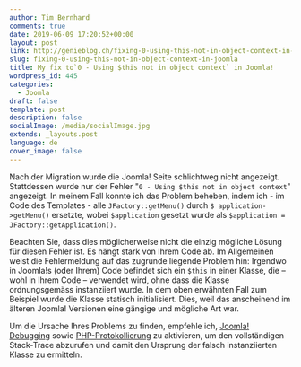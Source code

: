 ```yaml
---
author: Tim Bernhard
comments: true
date: 2019-06-09 17:20:52+00:00
layout: post
link: http://genieblog.ch/fixing-0-using-this-not-in-object-context-in-joomla/
slug: fixing-0-using-this-not-in-object-context-in-joomla
title: My fix to`0 - Using $this not in object context` in Joomla!
wordpress_id: 445
categories:
  - Joomla
draft: false
template: post
description: false
socialImage: /media/socialImage.jpg
extends: _layouts.post
language: de
cover_image: false
---
```


Nach der Migration wurde die Joomla! Seite schlichtweg nicht angezeigt.
Stattdessen wurde nur der Fehler "`0 - Using $this not in object context`" angezeigt.
In meinem Fall konnte ich das Problem beheben, indem ich - im Code des Templates - alle `JFactory::getMenu()` durch `$ application->getMenu()` ersetzte, wobei `$application` gesetzt wurde als `$application = JFactory::getApplication()`.

Beachten Sie, dass dies möglicherweise nicht die einzig mögliche Lösung  für diesen Fehler ist.
Es hängt stark von Ihrem Code ab.
Im  Allgemeinen weist die Fehlermeldung auf das zugrunde liegende Problem hin: Irgendwo in Joomla!s (oder Ihrem) Code befindet sich ein `$this` in einer Klasse, die – wohl in Ihrem Code – verwendet wird, ohne dass die Klasse ordnungsgemäss instanziiert wurde.
In dem oben erwähnten Fall zum Beispiel wurde die Klasse statisch initialisiert.
Dies, weil das anscheinend im älteren Joomla! Versionen eine gängige und mögliche Art war.

Um die Ursache Ihres Problems zu finden, empfehle ich, [Joomla!   Debugging](https://docs.joomla.org/How_to_debug_your_code#Joomla_Logging) sowie [PHP-Protokollierung](https://stackoverflow.com/questions/845021/how-can-i-get-useful-error-messages-in-php) zu aktivieren, um den vollständigen Stack-Trace abzurufen und damit den Ursprung der falsch instanziierten Klasse zu ermitteln.

